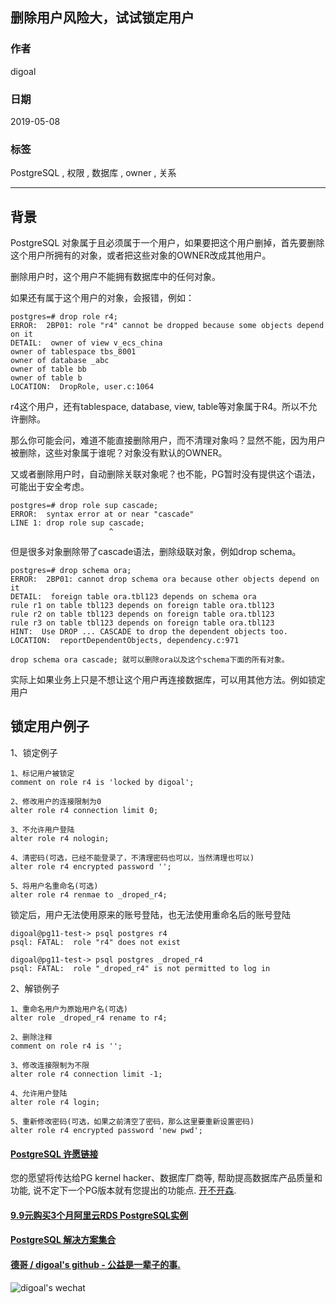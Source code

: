 ## 删除用户风险大，试试锁定用户  
                                                                                                                                            
### 作者                                                                                                                                            
digoal                                                                                                                                            
                                                                                                                                            
### 日期                                                                                                                                            
2019-05-08                                                                                                                                            
                                                                                                                                            
### 标签                                                                                                                                            
PostgreSQL , 权限 , 数据库 , owner , 关系     
                                                           
----                                                                                                                                      
                                                                                                                                        
## 背景      
PostgreSQL 对象属于且必须属于一个用户，如果要把这个用户删掉，首先要删除这个用户所拥有的对象，或者把这些对象的OWNER改成其他用户。  
  
删除用户时，这个用户不能拥有数据库中的任何对象。  
  
如果还有属于这个用户的对象，会报错，例如：  
  
```  
postgres=# drop role r4;  
ERROR:  2BP01: role "r4" cannot be dropped because some objects depend on it  
DETAIL:  owner of view v_ecs_china  
owner of tablespace tbs_8001  
owner of database _abc  
owner of table bb  
owner of table b  
LOCATION:  DropRole, user.c:1064  
```  
  
r4这个用户，还有tablespace, database, view, table等对象属于R4。所以不允许删除。  
  
那么你可能会问，难道不能直接删除用户，而不清理对象吗？显然不能，因为用户被删除，这些对象属于谁呢？对象没有默认的OWNER。  
  
又或者删除用户时，自动删除关联对象呢？也不能，PG暂时没有提供这个语法，可能出于安全考虑。  
  
```  
postgres=# drop role sup cascade;  
ERROR:  syntax error at or near "cascade"  
LINE 1: drop role sup cascade;  
                      ^  
```  
  
但是很多对象删除带了cascade语法，删除级联对象，例如drop schema。  
  
```  
postgres=# drop schema ora;  
ERROR:  2BP01: cannot drop schema ora because other objects depend on it  
DETAIL:  foreign table ora.tbl123 depends on schema ora  
rule r1 on table tbl123 depends on foreign table ora.tbl123  
rule r2 on table tbl123 depends on foreign table ora.tbl123  
rule r3 on table tbl123 depends on foreign table ora.tbl123  
HINT:  Use DROP ... CASCADE to drop the dependent objects too.  
LOCATION:  reportDependentObjects, dependency.c:971  
  
drop schema ora cascade; 就可以删除ora以及这个schema下面的所有对象。  
```  
  
实际上如果业务上只是不想让这个用户再连接数据库，可以用其他方法。例如锁定用户  
  
## 锁定用户例子  
1、锁定例子  
  
```  
1、标记用户被锁定  
comment on role r4 is 'locked by digoal';  
  
2、修改用户的连接限制为0  
alter role r4 connection limit 0;  
  
3、不允许用户登陆  
alter role r4 nologin;  
  
4、清密码(可选，已经不能登录了，不清理密码也可以，当然清理也可以)  
alter role r4 encrypted password '';  
  
5、将用户名重命名(可选)  
alter role r4 renmae to _droped_r4;  
```  
  
锁定后，用户无法使用原来的账号登陆，也无法使用重命名后的账号登陆  
  
```  
digoal@pg11-test-> psql postgres r4  
psql: FATAL:  role "r4" does not exist  
  
digoal@pg11-test-> psql postgres _droped_r4  
psql: FATAL:  role "_droped_r4" is not permitted to log in  
```  
  
2、解锁例子  
  
```  
1、重命名用户为原始用户名(可选)  
alter role _droped_r4 rename to r4;  
  
2、删除注释  
comment on role r4 is '';  
  
3、修改连接限制为不限  
alter role r4 connection limit -1;  
  
4、允许用户登陆  
alter role r4 login;  
  
5、重新修改密码(可选，如果之前清空了密码，那么这里要重新设置密码)  
alter role r4 encrypted password 'new pwd';  
```  
    
  
  
  
  
  
  
  
  
  
  
  
  
  
  
  
  
  
  
  
  
  
  
  
  
  
  
  
  
  
  
  
  
  
  
  
  
  
  
  
  
  
  
  
  
  
  
  
  
  
  
  
  
  
  
  
  
  
  
  
#### [PostgreSQL 许愿链接](https://github.com/digoal/blog/issues/76 "269ac3d1c492e938c0191101c7238216")
您的愿望将传达给PG kernel hacker、数据库厂商等, 帮助提高数据库产品质量和功能, 说不定下一个PG版本就有您提出的功能点. [开不开森](https://github.com/digoal/blog/issues/76 "269ac3d1c492e938c0191101c7238216").  
  
  
#### [9.9元购买3个月阿里云RDS PostgreSQL实例](https://www.aliyun.com/database/postgresqlactivity "57258f76c37864c6e6d23383d05714ea")
  
  
#### [PostgreSQL 解决方案集合](https://yq.aliyun.com/topic/118 "40cff096e9ed7122c512b35d8561d9c8")
  
  
#### [德哥 / digoal's github - 公益是一辈子的事.](https://github.com/digoal/blog/blob/master/README.md "22709685feb7cab07d30f30387f0a9ae")
  
  
![digoal's wechat](../pic/digoal_weixin.jpg "f7ad92eeba24523fd47a6e1a0e691b59")
  
